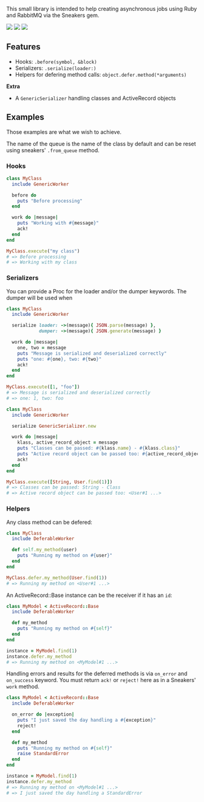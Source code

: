 This small library is intended to help creating asynchronous jobs
using Ruby and RabbitMQ via the Sneakers gem.

<a href="https://travis-ci.org/nicoolas25/tennis"><img src="https://travis-ci.org/nicoolas25/tennis.svg?branch=master" /></a>
<a href="https://codeclimate.com/github/nicoolas25/tennis"><img src="https://codeclimate.com/github/nicoolas25/tennis/badges/gpa.svg" /></a>
<a href="https://codeclimate.com/github/nicoolas25/tennis/coverage"><img src="https://codeclimate.com/github/nicoolas25/tennis/badges/coverage.svg" /></a>

## Features

- Hooks: `.before(symbol, &block)`
- Serializers: `.serialize(loader:)`
- Helpers for defering method calls: `object.defer.method(*arguments)`

**Extra**

- A `GenericSerializer` handling classes and ActiveRecord objects

## Examples

Those examples are what we wish to achieve.

The name of the queue is the name of the class by default and can be reset
using sneakers' `.from_queue` method.

### Hooks

``` ruby
class MyClass
  include GenericWorker

  before do
    puts "Before processing"
  end

  work do |message|
    puts "Working with #{message}"
    ack!
  end
end

MyClass.execute("my class")
# => Before processing
# => Working with my class
```

### Serializers

You can provide a Proc for the loader and/or the dumper keywords.
The dumper will be used when

``` ruby
class MyClass
  include GenericWorker

  serialize loader: ->(message){ JSON.parse(message) },
            dumper: ->(message){ JSON.generate(message) }

  work do |message|
    one, two = message
    puts "Message is serialized and deserialized correctly"
    puts "one: #{one}, two: #{two}"
    ack!
  end
end

MyClass.execute([1, "foo"])
# => Message is serialized and deserialized correctly
# => one: 1, two: foo
```

``` ruby
class MyClass
  include GenericWorker

  serialize GenericSerializer.new

  work do |message|
    klass, active_record_object = message
    puts "Classes can be passed: #{klass.name} - #{klass.class}"
    puts "Active record object can be passed too: #{active_record_object}"
    ack!
  end
end

MyClass.execute([String, User.find(1)])
# => Classes can be passed: String - Class
# => Active record object can be passed too: <User#1 ...>
```

### Helpers

Any class method can be defered:

``` ruby
class MyClass
  include DeferableWorker

  def self.my_method(user)
    puts "Running my method on #{user}"
  end
end

MyClass.defer.my_method(User.find(1))
# => Running my method on <User#1 ...>
```

An ActiveRecord::Base instance can be the receiver if it has an `id`:

``` ruby
class MyModel < ActiveRecord::Base
  include DeferableWorker

  def my_method
    puts "Running my method on #{self}"
  end
end

instance = MyModel.find(1)
instance.defer.my_method
# => Running my method on <MyModel#1 ...>
```

Handling errors and results for the deferred methods is via `on_error` and
`on_success` keyword. You must return `ack!` or `reject!` here as in a
Sneakers' `work` method.

``` ruby
class MyModel < ActiveRecord::Base
  include DeferableWorker

  on_error do |exception|
    puts "I just saved the day handling a #{exception}"
    reject!
  end

  def my_method
    puts "Running my method on #{self}"
    raise StandardError
  end
end

instance = MyModel.find(1)
instance.defer.my_method
# => Running my method on <MyModel#1 ...>
# => I just saved the day handling a StandardError
```
